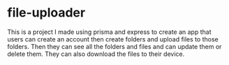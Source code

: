 # file-uploader

This is a project I made using prisma and express to create an app that users can create an account then create folders and upload files to those folders. Then they can see all the folders and files and can update them or delete them. They can also download the files to their device.

